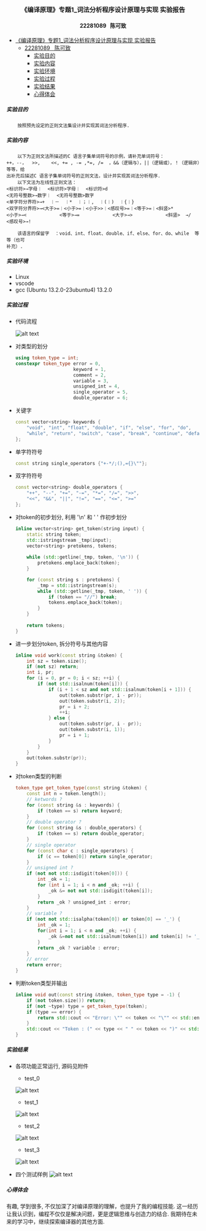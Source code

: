 ### <center>《编译原理》专题1_词法分析程序设计原理与实现 实验报告</center>
#### <center>22281089 &nbsp; 陈可致</center>
- [《编译原理》专题1\_词法分析程序设计原理与实现 实验报告](#编译原理专题1_词法分析程序设计原理与实现-实验报告)
  - [22281089   陈可致](#22281089--陈可致)
    - [实验目的](#实验目的)
    - [实验内容](#实验内容)
    - [实验环境](#实验环境)
    - [实验过程](#实验过程)
    - [实验结果](#实验结果)
    - [心得体会](#心得体会)
##### 实验目的
        按照预先设定的正则文法集设计并实现其词法分析程序. 
##### 实验内容
        以下为正则文法所描述的C 语言子集单词符号的示例，请补充单词符号： 
    ++，--，  >>,    <<, += , -= ,*=, /=  ，&&（逻辑与），||（逻辑或），！（逻辑非）等等，给
    出补充后描述C 语言子集单词符号的正则文法，设计并实现其词法分析程序.  
        以下文法为左线性正则文法： 
    <标识符>→字母︱  <标识符>字母︱  <标识符>d 
    <无符号整数>→数字︱  <无符号整数>数字 
    <单字符分界符>→+  ︱－  ︱*  ︱；︱,  ︱(︱)  ︱{︱} 
    <双字符分界符>→<大于>=︱<小于>=︱<小于>>︱<感叹号>=︱<等于>=︱<斜竖>*         
    <小于>→<            <等于>→=            <大于>→>            <斜竖>  →/       
    <感叹号>→! 
    
        该语言的保留字  ：void、int、float、double、if、else、for、do、while  等等（也可
    补充）. 
##### 实验环境
- Linux
- vscode
- gcc (Ubuntu 13.2.0-23ubuntu4) 13.2.0
##### 实验过程
- 代码流程 
  
  ![alt text](image.png)

- 对类型的划分
    ```cpp
    using token_type = int;
    constexpr token_type error = 0,
                         keyword = 1,
                         comment = 2,
                         variable = 3,
                         unsigned_int = 4,
                         single_operator = 5,
                         double_operator = 6;
    ```
- 关键字
    ```cpp
    const vector<string> keywords {
        "void", "int", "float", "double", "if", "else", "for", "do", 
        "while", "return", "switch", "case", "break", "continue", "default"
    };
    ```
- 单字符符号
    ```cpp
    const string single_operators {"+-*/;(),={}\""};
    ```
- 双字符符号
    ```cpp
    const vector<string> double_operators {
        "++", "--", "+=", "-=", "*=", "/=", ">>", 
        "<<", "&&", "||", "!=", "==", "<=", ">="
    };
    ```
    
- 对token的初步划分, 利用 '\n' 和 ' ' 作初步划分
    ```cpp
    inline vector<string> get_token(string input) {
        static string token;
        std::istringstream _tmp(input);
        vector<string> pretokens, tokens;
        
        while (std::getline(_tmp, token, '\n')) {
            pretokens.emplace_back(token);
        }

        for (const string s : pretokens) {
            _tmp = std::istringstream(s);
            while (std::getline(_tmp, token, ' ')) {
                if (token == "//") break;
                tokens.emplace_back(token);
            }
        }
        
        return tokens;
    }
    ```
- 进一步划分token, 拆分符号与其他内容
    ```cpp
    inline void work(const string &token) {
        int sz = token.size();
        if (not sz) return;
        int i, pr;
        for (i = 0, pr = 0; i < sz; ++i) {
            if (not std::isalnum(token[i])) {
                if (i + 1 < sz and not std::isalnum(token[i + 1])) {
                    out(token.substr(pr, i - pr));
                    out(token.substr(i, 2));
                    pr = i + 2;
                    ++i;
                } else {
                    out(token.substr(pr, i - pr));
                    out(token.substr(i, 1));
                    pr = i + 1;
                }
            }
        }
        out(token.substr(pr));
    }
    ```
- 对token类型的判断
    ```cpp
    token_type get_token_type(const string &token) {
        const int n = token.length();
        // ketwords ? 
        for (const string &s : keywords) {
            if (token == s) return keyword;
        }
        // double operator ? 
        for (const string &s : double_operators) {
            if (token == s) return double_operator;
        }
        // single operator
        for (const char c : single_operators) {
            if (c == token[0]) return single_operator;
        }
        // unsigned int ? 
        if (not not std::isdigit(token[0])) {
            int _ok = 1;
            for (int i = 1; i < n and _ok; ++i) {
                _ok &= not not std::isdigit(token[i]);
            }
            return _ok ? unsigned_int : error;
        }
        // variable ? 
        if (not not std::isalpha(token[0]) or token[0] == '_') {
            int _ok = 1;
            for(int i = 1; i < n and _ok; ++i) {
                _ok &=not not std::isalnum(token[i]) and token[i] != '_';
            }
            return _ok ? variable : error;
        }
        // error
        return error;
    }
    ```
- 判断token类型并输出
    ```cpp
    inline void out(const string &token, token_type type = -1) {
        if (not token.size()) return;
        if (not ~type) type = get_token_type(token);
        if (type == error) {
            return std::cout << "Error: \"" << token << "\"" << std::endl, void();
        }
        std::cout << "Token : (" << type << " " << token << ")" << std::endl;
    }
    ```
##### 实验结果
- 各项功能正常运行, 源码见附件
  - test_0 
  
  ![alt text](image-1.png)
  - test_1 

  ![alt text](image-2.png)
  - test_2 
  
  ![alt text](image-3.png)
  - test_3 
  
  ![alt text](image-4.png)
- 四个测试样例
  ![alt text](image-5.png)
##### 心得体会
有趣, 学到很多, 不仅加深了对编译原理的理解，也提升了我的编程技能. 这一经历让我认识到，编程不仅仅是解决问题，更是逻辑思维与创造力的结合. 我期待在未来的学习中，继续探索编译器的其他方面.